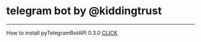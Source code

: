 # telegram bot by @kiddingtrust
___
How to install
pyTelegramBotAPI 0.3.0
[CLICK](https://pypi.org/project/pyTelegramBotAPI/0.3.0/)
